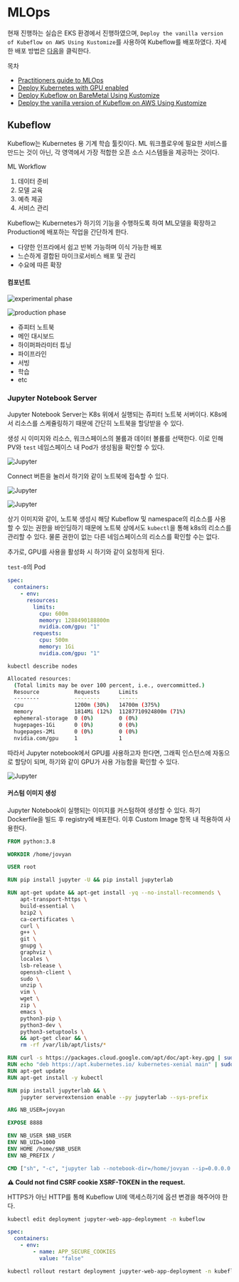 # MLOps

현재 진행하는 실습은 EKS 환경에서 진행하였으며, `Deploy the vanilla version of Kubeflow on AWS Using Kustomize`를 사용하여 Kubeflow를 배포하였다. 자세한 배포 방법은 [다음](./Kubeflow_EKS.md)을 클릭한다.

목차

- [Practitioners guide to MLOps](./mlops-component.md)
- [Deploy Kubernetes with GPU enabled](./setup_kubernetes.md)
- [Deploy Kubeflow on BareMetal Using Kustomize](./Kubeflow_BareMetal.md)
- [Deploy the vanilla version of Kubeflow on AWS Using Kustomize](./Kubeflow_EKS.md)

## Kubeflow

Kubeflow는 Kubernetes 용 기계 학습 툴킷이다. ML 워크플로우에 필요한 서비스를 만드는 것이 아닌, 각 영역에서 가장 적합한 오픈 소스 시스템들을 제공하는 것이다.

ML Workflow

1. 데이터 준비
2. 모델 교육
3. 예측 제공
4. 서비스 관리

Kubeflow는 Kubernetes가 하기의 기능을 수행하도록 하여 ML모델을 확장하고 Production에 배포하는 작업을 간단하게 한다.

- 다양한 인프라에서 쉽고 반복 가능하며 이식 가능한 배포
- 느슨하게 결합된 마이크로서비스 배포 및 관리
- 수요에 따른 확장

#### 컴포넌트

![experimental phase](./img/experimental_phase.png)

![production phase](./img/production_phase.png)

- 쥬피터 노트북
- 메인 대시보드
- 하이퍼파라미터 튜닝
- 파이프라인
- 서빙
- 학습
- etc

### Jupyter Notebook Server

Jupyter Notebook Server는 K8s 위에서 실행되는 쥬피터 노트북 서버이다. K8s에서 리소스를 스케쥴링하기 때문에 간단히 노트북을 할당받을 수 있다.

생성 시 이미지와 리소스, 워크스페이스의 불륨과 데이터 볼륨를 선택한다. 이로 인해 PV와 `test` 네임스페이스 내 Pod가 생성됨을 확인할 수 있다.

![Jupyter](./img/jupyter.png)

Connect 버튼을 눌러서 하기와 같이 노트북에 접속할 수 있다.

![Jupyter](./img/jupyter_0.png)

![Jupyter](./img/jupyter_1.png)

상기 이미지와 같이, 노트북 생성시 해당 Kubeflow 및 namespace의 리소스를 사용할 수 있는 권한을 바인딩하기 때문에 노트북 상에서도 `kubectl`을 통해 k8s의 리소스를 관리할 수 있다. 물론 권한이 없는 다른 네임스페이스의 리소스를 확인할 수는 없다.

추가로, GPU를 사용을 활성화 시 하기와 같이 요청하게 된다.

`test-0`의 Pod

```yaml
spec:
  containers:
    - env:
      resources:
        limits:
          cpu: 600m
          memory: 1288490188800m
          nvidia.com/gpu: "1"
        requests:
          cpu: 500m
          memory: 1Gi
          nvidia.com/gpu: "1"
```

`kubectl describe nodes`

```bash
Allocated resources:
  (Total limits may be over 100 percent, i.e., overcommitted.)
  Resource           Requests      Limits
  --------           --------      ------
  cpu                1200m (30%)   14700m (375%)
  memory             1814Mi (12%)  11287710924800m (71%)
  ephemeral-storage  0 (0%)        0 (0%)
  hugepages-1Gi      0 (0%)        0 (0%)
  hugepages-2Mi      0 (0%)        0 (0%)
  nvidia.com/gpu     1             1
```

따라서 Jupyter notebook에서 GPU를 사용하고자 한다면, 그래픽 인스턴스에 자동으로 할당이 되며, 하기와 같이 GPU가 사용 가능함을 확인할 수 있다.

![Jupyter](./img/jupyter_2.png)

#### 커스텀 이미지 생성

Jupyter Notebook이 실행되는 이미지를 커스텀하여 생성할 수 있다. 하기 Dockerfile을 빌드 후 registry에 배포한다. 이후 Custom Image 항목 내 적용하여 사용한다.

```Dockerfile
FROM python:3.8

WORKDIR /home/jovyan

USER root

RUN pip install jupyter -U && pip install jupyterlab

RUN apt-get update && apt-get install -yq --no-install-recommends \
    apt-transport-https \
    build-essential \
    bzip2 \
    ca-certificates \
    curl \
    g++ \
    git \
    gnupg \
    graphviz \
    locales \
    lsb-release \
    openssh-client \
    sudo \
    unzip \
    vim \
    wget \
    zip \
    emacs \
    python3-pip \
    python3-dev \
    python3-setuptools \
    && apt-get clear && \
    rm -rf /var/lib/apt/lists/*

RUN curl -s https://packages.cloud.google.com/apt/doc/apt-key.gpg | sudo apt-key add -
RUN echo "deb https://apt.kubernetes.io/ kubernetes-xenial main" | sudo tee -a /etc/apt/sources.list.d/kubernetes.list
RUN apt-get update
RUN apt-get install -y kubectl

RUN pip install jupyterlab && \
    jupyter serverextension enable --py jupyterlab --sys-prefix

ARG NB_USER=jovyan

EXPOSE 8888

ENV NB_USER $NB_USER
ENV NB_UID=1000
ENV HOME /home/$NB_USER
ENV NB_PREFIX /

CMD ["sh", "-c", "jupyter lab --notebook-dir=/home/jovyan --ip=0.0.0.0 --no-browswer --allow-root --port=8888 --LabApp.token='' --LabApp.password='' --LabApp.allow_origin='*' --LabApp.base_url=${NB_USER}"]
```

**⚠️ Could not find CSRF cookie XSRF-TOKEN in the request.**

HTTPS가 아닌 HTTP를 통해 Kubeflow UI에 액세스하기에 옵션 변경을 해주어야 한다.

```bash
kubectl edit deployment jupyter-web-app-deployment -n kubeflow
```

```yaml
spec:
  containers:
    - env:
        - name: APP_SECURE_COOKIES
          value: "false"
```

```bash
kubectl rollout restart deployment jupyter-web-app-deployment -n kubeflow
```
